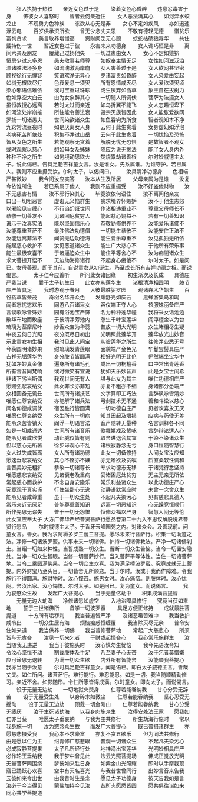 <!-- { "loadSidebar": true } -->
　　狂人执持于热铁　　亲近女色过于是
　　染着女色心昏醉　　违意忿毒害于身
　　怖彼女人喜怒时　　智者云何亲近住
　　女人恶法满其心　　如河深水蛟龙止
　　不观勇力色种族　　恣欲从心无是非
　　女心不定如疾风　　亦如迅速浮云电
　　百岁供承资所欲　　曾无少念丈夫恩
　　不敬有德轻无德　　憎贫乐富徇贪求
　　美言敬养增慢高　　资财阙乏无心顾
　　蚖蛇枯碛狼毒华　　共住戴持伤一世
　　暂近女色过于彼　　永害未来功德身
　　女人谗巧恒是非　　离间六亲及朋友
　　覆藏己过扬他失　　一切过患由女人
　　女心不定如猿狖　　恒思少过忘多恩
　　愚夫敬事若师尊　　如奴奉主情无足
　　女性如河滋泛溢　　漂诸胜法坏多身
　　如流湍激两岸崩　　女人害善过于是
　　女人欲网甚坚密　　顾视徐行无愧容
　　笑语欢诤无异心　　罗诸富贵如昏醉
　　女人染爱由妄起　　如树无根欲尽灯
　　色衰爱息一须臾　　所有恩情咸灭尽
　　女人爱欲须臾顷　　染心邪语信难依
　　或时宝重过珠珍　　或生厌弃如刍草
　　象王自在拔树力　　色如浮空大白云
　　由为女象醉其心　　一切随人所调伏
　　菩萨为法摄女人　　虽恒教授心远离
　　若时太过而亲近　　如鸟折翼不能飞
　　女人志趣恒卑下　　如河流处岸崩摧
　　所往能令善法衰　　毁宗灭族皆因此
　　女人能张爱欲网　　罗捕一切诸愚夫
　　世间染欲诸众生　　如鱼吞钩为所食
　　智者观知本不净　　九窍常流昼夜时
　　如是厌离女人身　　云何于此生贪着
　　女身虚幻如浮泡　　老病死苦所依处
　　积集不净过山岳　　云何于此生贪着
　　一切忧恼及恐怖　　皆从女色之所生
　　若能观察无贪着　　解脱无忧无恐惧
　　是故智者不观女　　或时观察以慈心
　　想如母女及姊妹　　随应为说无贪法
　　能了女人身内外　　种种不净之所生
　　如何境动思欲火　　焚烧累劫诸善根
　　尔时妙威德主太子。说此偈已。告具足艳吉祥童女言。汝是谁女。先系属谁。为谁守护。若已属人。我则不应重摄受汝。尔时太子。以偈问曰。
　　汝具清净功德身　　色相端严甚微妙
　　我今问汝应实答　　汝本从生及所居
　　父母亲属为是谁　　汝复今依谁所住
　　若已系属于他人　　我则不应重摄受
　　汝不好盗他财物　　汝不无慈害有情
　　汝不邪行染其心　　毕竟汝依何语住
　　汝不离间他亲友　　口出一切粗恶言
　　虚诳无义恼群生　　贪求境界怀嫉妒
　　汝不于他生恚怒　　以邪险见自缠心
　　不行谄幻诳世间　　作诸相违重业不
　　尊重父母师长不　　恭敬一切善友不
　　见诸困厄贫穷人　　能起慈心饶益不
　　若有一切善知识　　诲示于汝真实法
　　能以坚固信乐心　　恭敬勤修供养不
　　汝能爱乐诸佛不　　汝能尊重菩萨不
　　最胜佛法功德僧　　一切能生恭敬不
　　汝能安住正法不　　汝能远离非法不
　　闻赞无边功德海　　能生爱乐尊重不
　　汝见孤独无所依　　能起慈心救护不
　　汝见恶道诸众生　　能生广大悲心不
　　于他所有荣乐事　　能生最极欢喜不
　　于诸逼迫众生中　　能住平等舍心不
　　汝为痴闇诸众生　　求大菩提开悟不
　　无边劫海修诸行　　不起身心疲倦不
　　尔时太子。如是问已。女母善现。即于其前。自说童女从初诞生。乃至成长所有吉祥功德之相。而说偈言。
　　太子仁今应善听　　所问此女诸因缘
　　初生渐次及长成　　具德庄严我当说
　　曩于太子初生日　　此女亦从莲华生
　　诸根清净相圆明　　肢节庄严皆具足
　　我时游观于春月　　入彼最胜娑罗园
　　观诸卉木华始生　　百谷药草皆荣茂
　　奇树名华开众色　　发耀舒光如庆云
　　黑蜂游集鸟和鸣　　闻者忘忧恣欢乐
　　同游八百诸采女　　容仪端正夺人心
　　袨服姝丽备庄严　　言谈歌咏皆殊妙
　　园有浴池宝严饰　　名为种种莲华幢
　　我将采女诣池边　　散华布地而敷座
　　于彼清净芳池内　　忽生千叶宝莲华
　　阎浮檀金以为台　　琉璃为茎摩尼叶
　　妙香众宝为华蕊　　普放一切大光明
　　众生睹相尽生疑　　中夜云何日光照
　　夜分既尽日初出　　光明照此莲华开
　　莲华放光出妙音　　示此童女初生相
　　我时见此人间宝　　从彼莲华之所生
　　往修净业悉无亏　　今获圆明诸妙果
　　绀琉璃发青莲眼　　面貌端严金色光
　　华鬘宝髻具庄严　　吉祥无垢莲华色
　　身分肢节皆圆满　　相好光明无比伦
　　俨然端坐宝华中　　犹如净妙真金像
　　遍身所有诸毛孔　　咸出一切栴檀香
　　口中常出青莲香　　所有言音同梵响
　　或时微笑有宣说　　犹如天乐妙音声
　　此是女宝世间希　　非诸下劣当斯偶
　　我观世间无有人　　堪与此女为其主
　　唯仁功德相庄严　　愿赐弘悲哀纳受
　　此女非长亦非短　　亦复不粗亦不细
　　身诸部分悉端严　　众相圆备无讥丑
　　世间所有诸技艺　　文字算印工巧法
　　言辞讽咏皆清妙　　唯愿仁尊哀纳受
　　亦能解了诸兵法　　弓剑技术无不通
　　善和斗讼以慈心　　闻名仰德咸调伏
　　宿因胜行皆圆满　　一切功德自庄严
　　见者欢喜永无厌　　唯愿仁尊哀纳受
　　众生所有一切病　　知其因起及增损
　　应病与药使无差　　能令众苦皆销灭
　　阎浮一切语言法　　音声随转无量种
　　名言训释各不同　　如是一切咸通达
　　世间所有诸音乐　　歌舞嬉戏及赞咏
　　言辞辩论适人心　　能令见者咸欣悦
　　动止威仪皆有则　　取舍进退合其宜
　　于染不染诸众生　　但以慈心无所著
　　徐步谛观心不乱　　诸根寂静念无亏
　　身口恒随智慧行　　女人过失咸皆离
　　女人所有诸功德　　此女一切备修持
　　人间女宝汝应知　　愿速垂悲哀纳受
　　其心不悭亦不嫉　　亦无嗜欲及贪嗔
　　质直柔软性调和　　言音美妙无粗犷
　　恭敬一切诸尊长　　专求功德志无移
　　于诸梵行悉坚持　　唯愿慈悲哀纳受
　　见诸衰老及重病　　受诸困厄处贫穷
　　无主无亲无所依　　常起慈心而救护
　　不念自身安隐乐　　常乐利益诸众生
　　以此功德庄严心　　究竟观于真实谛
　　行住坐卧心无逸　　动静语默常应时
　　未曾一念舍众生　　能令见者咸尊重
　　虽于一切众生处　　不起凡夫染污心
　　见有慈悲具德人　　常乐亲近无厌足
　　普能尊重善知识　　远离一切恶知识
　　心无躁竞恒顺行　　所作先思无谬失
　　普于一切无怨恨　　恒修众福以严身
　　智慧人间无等伦　　此女宜应奉太子
大方广佛华严经普贤菩萨行愿品卷第二十九入不思议解脱境界普贤行愿品
　　尔时威德主太子。于香牙云峰园苑之内。对诸众会。及善现前。问童女言。善女。我为求阿耨多罗三藐三菩提。愿尽未来行菩萨行。积集一切助道之法。净修一切诸波罗蜜。供事未来一切诸佛。护持一切诸佛教法。严净一切诸佛刹土。当绍一切如来种性。当誓成熟一切众生。当断一切众生苦恼。当令一切置安隐处。当净一切众生智眼。当修一切菩萨妙行。当入菩萨平等体性。当住一切诸菩萨地。当令二乘圆满佛果。当令一切众生欢喜。我为满足檀波罗蜜。究竟成就无上菩提。内外财宝乃至头目。一切皆舍无所顾恋。当于尔时。汝或于我而作障难。令我施行不得圆满。施财物时。汝心悭吝。施男女时。汝心痛恼。割肢体时。汝心忧闷。舍汝出家。汝心悔恨。尔时太子。如是问已。复为童女。而说偈言。
　　我为哀愍众生故　　发起广大菩提心
　　当于无量亿劫中　　积集成满菩提智
　　无量无边大劫海　　净修诸愿如虚空
　　入地治障具修行　　究竟当获如来地
　　誓于三世诸佛所　　备学一切波罗蜜
　　具足方便正修持　　成就最胜菩提道
　　十方所有垢秽刹　　我当普遍皆严净
　　及诸恶趣苦难中　　我当救护咸令出
　　一切众生居有海　　烦恼痴惑恒缠覆
　　我当除灭尽无余　　普令安住如来道
　　我当供养一切佛　　我当普修菩萨地
　　常起广大慈悲心　　所须皆与无贪吝
　　汝见一切来乞者　　于财或起悭吝心
　　我心常乐施群生　　汝当随我无违逆
　　我当于彼施头时　　汝心慎勿生忧恼
　　我今先语汝令知　　令汝心坚恒不动
　　割截肢体及手足　　乃至妻子心无吝
　　汝于乞者莫憎嫌　　应可谛思无退转
　　为满一切众生欲　　内外所有皆能舍
　　汝能顺我菩提心　　我亦当随于汝意
　　尔时具足艳吉祥童女。闻是语已。即白太子威德主言。善哉丈夫。如仁所问。诸菩萨行。难行能行。难忍能忍。如是一切。我当随顺精勤修习。亲近不舍。如影随形。令仁所愿皆得成满。尔时童女。即向太子。而说偈言。
　　设于无量无边劫　　一切地狱火焚身
　　仁尊若能眷纳我　　甘心分受无辞苦
　　设于无量受生处　　以身碎末如微尘
　　仁尊若能眷纳我　　坚心忍受无摇动
　　设于无量无边劫　　顶戴一切金刚山
　　仁尊若能眷纳我　　甘心分受无疲厌
　　汝于生死诸劫海　　以我身肉施众生
　　汝得安处法王家　　愿我如仁亦当获
　　唯愿太子垂哀纳　　与我为主共修行
　　所生劫海行施时　　常以我身施一切
　　汝为愍念众生故　　而发广大菩提心
　　既已普摄诸群生　　亦愿慈悲摄受我
　　我心本不求豪富　　亦复不贪五欲乐
　　但为同法共修行　　由是愿以仁为主
　　绀青修广慈悲眼　　普观一切诸众生
　　不起凡夫染污心　　必成寂静菩提果
　　太子凡所经行处　　地神涌出宝莲华
　　光明妙相具庄严　　必作轮王垂纳我
　　我于梦中曾见此　　法云光照菩提场
　　佛成正觉放光明　　无量菩萨同围绕
　　梦彼如来胜日身　　如紫金山光照耀
　　即时以手摩我顶　　寤已踊跃心欢喜
　　空中有天名喜光　　与我昔世曾同行
　　出妙言音来告我　　云彼如来今出世
　　由我昔时生是念　　愿见太子功德身
　　彼天告我如是言　　汝必于今当得见
　　蒙佛加持今见汝　　昔所志愿悉皆圆
　　愿共俱往诣如来　　同心共学菩提道
